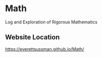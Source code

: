 # Math
Log and Exploration of Rigorous Mathematics 

## Website Location
https://everettsussman.github.io/Math/
